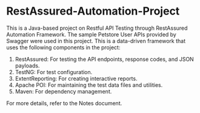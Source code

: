 # RestAssured-Automation-Project
This is a Java-based project on Restful API Testing through RestAssured Automation Framework.
The sample Petstore User APIs provided by Swagger were used in this project.
This is a data-driven framework that uses the following components in the project:
1. RestAssured: For testing the API endpoints, response codes, and JSON payloads.
2. TestNG: For test configuration.
3. ExtentReporting: For creating interactive reports.
4. Apache POI: For maintaining the test data files and utilities.
5. Maven: For dependency management.

For more details, refer to the Notes document.
